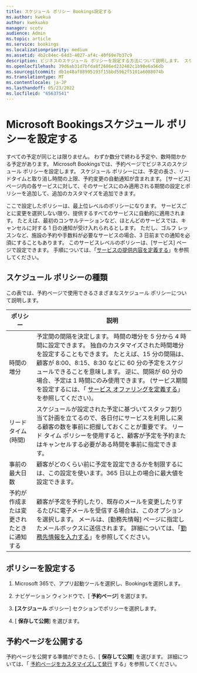 ```yaml
---
title: スケジュール ポリシー Bookings設定する
ms.author: kwekua
author: kwekuako
manager: scotv
audience: Admin
ms.topic: article
ms.service: bookings
ms.localizationpriority: medium
ms.assetid: 4b2c84ec-64d3-4027-af4c-40f69e7b37c9
description: ビジネスのスケジュール ポリシーを設定する方法について説明します。 スケジュール ポリシーには、予定の長さだけでなく、許容される潜在顧客とキャンセル時間も含まれます。
ms.openlocfilehash: 39d6ab31d7bfda8f2686ed232402c1b98e6a56db
ms.sourcegitcommit: db1e48af88995193f15bbd5962f5101a6088074b
ms.translationtype: MT
ms.contentlocale: ja-JP
ms.lasthandoff: 05/23/2022
ms.locfileid: "65637541"
---
```

# <a name="set-your-microsoft-bookings-scheduling-policies"></a>Microsoft Bookingsスケジュール ポリシーを設定する

すべての予定が同じとは限りません。 わずか数分で終わる予定や、数時間かかる予定があります。 Microsoft Bookingsでは、予約ページでビジネスのスケジュール ポリシーを設定します。 スケジュール ポリシーには、予定の長さ、リードタイムと取り消し時間の上限、予約変更の自動通知が含まれます。 [サービス] ページ内の各サービスに対して、そのサービスにのみ適用される期間の設定とポリシーを追加して、追加のカスタマイズを追加できます。

ここで設定したポリシーは、最上位レベルのポリシーになります。 サービスごとに変更を選択しない限り、提供するすべてのサービスに自動的に適用されます。 たとえば、最初のコンサルテーションなど、ほとんどのサービスでは、キャンセルに対する 1 日の通知が受け入れられるとします。 ただし、ゴルフ レッスンなど、施設の予約や手数料が必要なサービスの場合、3 日前までの通知を必須にすることもあります。 このサービスレベルのポリシーは、[サービス] ページで設定できます。 手順については、「[サービスの提供内容を定義する](define-service-offerings.md)」を参照してください。

## <a name="types-of-scheduling-policies"></a>スケジュール ポリシーの種類

この表では、予約ページで使用できるさまざまなスケジュール ポリシーについて説明します。

| ポリシー | 説明 |
|---|---|
| 時間の増分 | 予定間の間隔を決定します。 時間の増分を 5 分から 4 時間に設定できます。 独自のカスタマイズされた時間増分を設定することもできます。 たとえば、15 分の間隔は、顧客が 8:00、8:15、8:30 などに 60 分の予定をスケジュールできることを意味します。 逆に、間隔が 60 分の場合、予定は 1 時間にのみ使用できます。 (サービス期間を設定するには、「 [サービス オファリングを定義する](define-service-offerings.md)」を参照してください)。 |
| リードタイム (時間) | スケジュールが設定された予定に基づいてスタッフ割り当て計画を立てるので、各日付にサービスを利用しに来る顧客の数を事前に把握しておくことが重要です。 リード タイム ポリシーを使用すると、顧客が予定を予約またはキャンセルする必要がある時間を事前に指定できます。 |
| 事前の最大日数 | 顧客がどのくらい前に予定を設定できるかを制限するには、この設定を使います。365 日以上の場合に最大値を設定できます。 |
| 予約が作成または変更されたときに通知する | 顧客が予定を予約したり、既存のメールを変更したりするたびに電子メールを受信する場合は、このオプションを選択します。 メールは、[勤務先情報] ページに指定したメールボックスに送信されます。 詳細については、「[勤務先情報を入力する](enter-business-information.md)」を参照してください。 |

## <a name="set-your-policies"></a>ポリシーを設定する

1. Microsoft 365で、アプリ起動ツールを選択し、Bookingsを選択します。

1. ナビゲーション ウィンドウで、[ **予約ページ**] を選びます。

1. **[スケジュール** ポリシー] セクションでポリシーを選択します。

1. [ **保存して公開**] を選びます。

## <a name="publish-the-booking-page"></a>予約ページを公開する

予約ページを公開する準備ができたら、[ **保存して公開**] を選びます。 詳細については、「 [予約ページをカスタマイズして発行](customize-booking-page.md) する」を参照してください。
